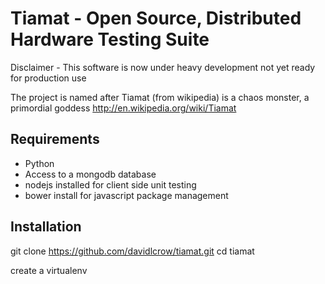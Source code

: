 Tiamat - Open Source, Distributed Hardware Testing Suite
========================================================

Disclaimer - This software is now under heavy development not yet ready for production use

The project is named after Tiamat (from wikipedia) is a chaos monster, a primordial goddess
http://en.wikipedia.org/wiki/Tiamat

Requirements
------------
* Python
* Access to a mongodb database
* nodejs installed for client side unit testing
* bower install for javascript package management


Installation
------------
git clone https://github.com/davidlcrow/tiamat.git
cd tiamat

create a virtualenv





